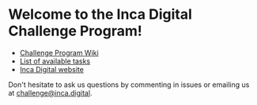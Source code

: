 # Welcome to the Inca Digital Challenge Program!

* [Challenge Program Wiki](https://github.com/inca-digital/challenge/wiki)
* [List of available tasks](https://github.com/inca-digital/challenge/issues)
* [Inca Digital website](https://inca.digital)

Don't hesitate to ask us questions by commenting in issues or emailing us at challenge@inca.digital.
